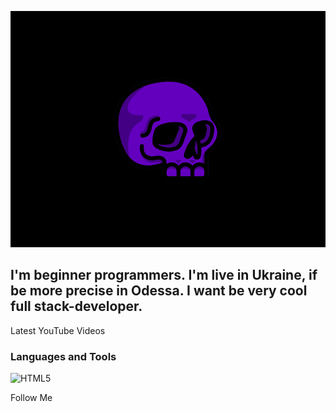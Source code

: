 ![Header](https://github.com/kwinkich/kwinkich/blob/main/assets/poor.gif)

## I'm beginner programmers. I'm live in Ukraine, if be more precise in Odessa. I want be very cool full stack-developer.

Latest YouTube Videos

### Languages and Tools

![HTML5](https://img.shields.io/badge/-HTML5-FF0000?style=for-the-badge&logo=html)

Follow Me

